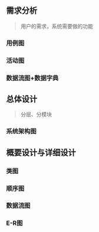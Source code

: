 ## 需求分析

> 用户的需求，系统需要做的功能

### 用例图

### 活动图

### 数据流图+数据字典



## 总体设计

> 分层、分模块

### 系统架构图



## 概要设计与详细设计

### 类图

### 顺序图

### 数据流图

### E-R图